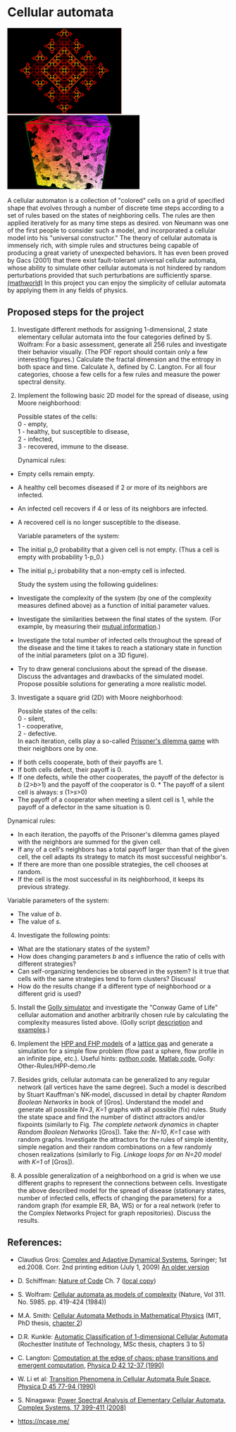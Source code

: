 # Cellular automata

![cellautomat2d.png](cellautomat2d.png) ![cellautomata3d.jpeg](cellautomata3d.jpeg)

A cellular automaton is a collection of "colored" cells on a grid of specified shape that evolves through a number of discrete time steps according to a set of rules based on the states of neighboring cells. The rules are then applied iteratively for as many time steps as desired. von Neumann was one of the first people to consider such a model, and incorporated a cellular model into his "universal constructor." The theory of cellular automata is immensely rich, with simple rules and structures being capable of producing a great variety of unexpected behaviors. It has even been proved by Gacs (2001) that there exist fault-tolerant universal cellular automata, whose ability to simulate other cellular automata is not hindered by random perturbations provided that such perturbations are sufficiently sparse. [(mathworld)](http://mathworld.wolfram.com/CellularAutomaton.html) In this project you can enjoy the simplicity of cellular automata by
applying them in any fields of physics.

## Proposed steps for the project

1.    Investigate different methods for assigning 1-dimensional, 2 state elementary cellular automata into the four categories defined by S. Wolfram:
        For a basic assessment, generate all 256 rules and investigate their behavior visually. (The PDF report should contain only a few interesting figures.)
        Calculate the fractal dimension and the entropy in both space and time.
        Calculate λ, defined by C. Langton.
    For all four categories, choose a few cells for a few rules and measure the power spectral density.

2. Implement the following basic 2D model for the spread of disease, using Moore neighborhood:

    Possible states of the cells:<br>
        0 - empty,<br>
        1 - healthy, but susceptible to disease,<br>
        2 - infected,<br>
        3 - recovered, immune to the disease.
        
    Dynamical rules:
* Empty cells remain empty.
*  A healthy cell becomes diseased if 2 or more of its neighbors are infected.
*  An infected cell recovers if 4 or less of its neighbors are infected.
*  A recovered cell is no longer susceptible to the disease.

   Variable parameters of the system:
*  The initial p_0 probability that a given cell is not empty. (Thus a cell is empty with probability 1-p_0.)
*  The initial p_i probability that a non-empty cell is infected.

   Study the system using the following guidelines:
* Investigate the complexity of the system (by one of the complexity measures defined above) as a function of initial parameter values.
* Investigate the similarities between the final states of the system. (For example, by measuring their [mutual information](https://en.wikipedia.org/wiki/Mutual_information).)
* Investigate the total number of infected cells throughout the spread of the disease and the time it takes to reach a stationary state in function of the initial parameters (plot on a 3D figure).
* Try to draw general conclusions about the spread of the disease. Discuss the advantages and drawbacks of the simulated model. Propose possible solutions for generating a more realistic model. 

3. Investigate a square grid (2D) with Moore neighborhood:

    Possible states of the cells:<br>
        0 - silent,<br>
        1 - cooperative,<br>
        2 - defective.<br>
    In each iteration, cells play a so-called [Prisoner's dilemma game](https://en.wikipedia.org/wiki/Prisoner%27s_dilemma) with their neighbors one by one. 
*    If both cells cooperate, both of their payoffs are 1. 
* If both cells defect, their payoff is 0. 
* If one defects, while the other cooperates, the payoff of the defector is *b* (2>*b*>1) and the payoff of the cooperator is 0. * The payoff of a silent cell is always: *s* (1>*s*>0)
* The payoff of a cooperator when meeting a silent cell is 1, while the payoff of a defector in the same situation is 0.

Dynamical rules:
*    In each iteration, the payoffs of the Prisoner's dilemma games played with the neighbors are summed for the given cell.
*    If any of a cell's neighbors has a total payoff larger than that of the given cell, the cell adapts its strategy to match its most successful neighbor's. 
* If there are more than one possible strategies, the cell chooses at random.
*    If the cell is the most successful in its neighborhood, it keeps its previous strategy.

Variable parameters of the system:

*   The value of *b*.
*   The value of *s*.

4. Investigate the following points:

* What are the stationary states of the system?
* How does changing parameters *b* and *s* influence the ratio of cells with different strategies?
* Can self-organizing tendencies be observed in the system? Is it true that cells with the same strategies tend to form clusters? Discuss!
* How do the results change if a different type of neighborhood or a different grid is used?

5. Install the [Golly simulator](http://golly.sourceforge.net/) and investigate the "Conway Game of Life" cellular automation and another arbitrarily chosen rule by calculating the complexity measures listed above. (Golly script [description](http://golly.sourceforge.net/Help/python.html) and [examples](http://www.conwaylife.com/scripts/).)


6.  Implement the [HPP and FHP models](http://homepage.univie.ac.at/franz.vesely/cp_tut/nol2h/new/c8hd_s3lgm.html) of a [lattice gas](http://en.wikipedia.org/wiki/Lattice_gas_automaton) and generate a simulation for a simple flow problem (flow past a sphere, flow profile in an infinite pipe, etc.). Useful hints: [python code](http://code.activestate.com/recipes/578924-2d-fluid-simulation-using-fhp-lgca/), [Matlab code](http://cnx.org/contents/55c6d30b-5a09-438c-be55-23c8148ad6d0@1/The_FHP_Lattice_Gas_Cellular_A), Golly: Other-Rules/HPP-demo.rle

7.    Besides grids, cellular automata can be generalized to any regular network (all vertices have the same degree). Such a model is described by Stuart Kauffman's NK-model, discussed in detail by chapter *Random Boolean Networks* in book of [Gros]. Understand the model and generate all possible *N=3*, *K=1* graphs with all possible (fix) rules. Study the state space and find the number of distinct attractors and/or fixpoints (similarly to Fig. *The complete network dynamics* in chapter *Random Boolean Networks* [Gros]). Take the: *N=10*, *K=1*  case with random graphs. Investigate the attractors for the rules of simple identity, simple negation and their random combinations on a few randomly chosen realizations (similarly to Fig. *Linkage loops for an
N=20 model with K=1* of [Gros]).
 
8.  A possible generalization of a neighborhood on a grid is when we use different graphs to represent the connections between cells. Investigate the above described model for the spread of disease (stationary states, number of infected cells, effects of changing the parameters) for a random graph (for example ER, BA, WS) or for a real network (refer to the Complex Networks Project for graph repositories). Discuss the results.

## References:

*    Claudius Gros: [Complex and Adaptive Dynamical Systems](https://arxiv.org/pdf/0807.4838.pdf), Springer; 1st ed.2008. Corr. 2nd printing edition (July 1, 2009) [An older version](http://csabai.web.elte.hu/http/complexSim/CADS_notes.pdf)
 
*   D. Schiffman: [Nature of Code](http://natureofcode.com/book/chapter-7-cellular-automata/) Ch. 7 ([local copy](https://icsabai.github.io/komplexszim/cellularAutomata/The%20Nature%20of%20Code.html))

*    S. Wolfram: [Cellular automata as models of complexity](http://www.stephenwolfram.com/publications/academic/cellular-automata-models-complexity.pdf) (Nature, Vol 311. No. 5985. pp. 419-424 (1984))

*    M.A. Smith: [Cellular Automata Methods in Mathematical Physics](https://dspace.mit.edu/handle/1721.1/33501) (MIT, PhD thesis, [chapter 2](https://pdfs.semanticscholar.org/1f32/49cf06e6628296c91d706a9d4ec424c14e3f.pdf))

*    D.R. Kunkle: [Automatic Classification of 1-dimensional Cellular Automata](http://www.ccs.neu.edu/home/kunkle/papers/kunkle-msthesis.pdf) (Rochestter Institute of Technology, MSc thesis, chapters 3 to 5)

*    C. Langton: [Computation at the edge of chaos: phase transitions and emergent computation](http://ac.els-cdn.com/016727899090064V/1-s2.0-016727899090064V-main.pdf?_tid=18991d5e-d161-11e4-bac5-00000aacb362&acdnat=1427117748_171da1be08bfa93528c94256a67be414), [Physica D 42 12-37 (1990)](https://pdfs.semanticscholar.org/cb4c/df7812fc8ad56d13317eaabc99b76659e95f.pdf)

*    W. Li et al: [Transition Phenomena in Cellular Automata Rule Space](http://ac.els-cdn.com/016727899090175O/1-s2.0-016727899090175O-main.pdf?_tid=60a08416-d161-11e4-b45e-00000aab0f6b&acdnat=1427117869_f399c71760b83e028222dce41109bc79), [Physica D 45 77-94 (1990)](http://citeseerx.ist.psu.edu/viewdoc/download?doi=10.1.1.164.2278&rep=rep1&type=pdf)

*    S. Ninagawa: [Power Spectral Analysis of Elementary Cellular Automata](http://www.complex-systems.com/pdf/17-4-5.pdf), [Complex Systems, 17 399-411 (2008)](https://wpmedia.wolfram.com/uploads/sites/13/2018/02/17-4-5.pdf)

*    https://ncase.me/

